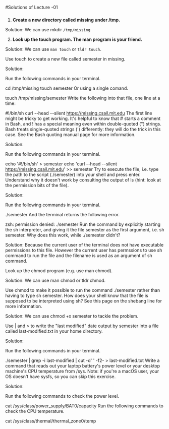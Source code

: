 #Solutions of Lecture -01

###
1. **Create a new directory called missing under /tmp.**

Solution: We can use mkdir ```/tmp/missing``` 

2. **Look up the touch program. The man program is your friend.**

Solution: We can use ```man touch``` or ```tldr touch```.

Use touch to create a new file called semester in missing.

Solution:

Run the following commands in your terminal.

cd /tmp/missing
touch semester
Or using a single comand.

touch /tmp/missing/semester
Write the following into that file, one line at a time:

#!/bin/sh
curl --head --silent https://missing.csail.mit.edu
The first line might be tricky to get working. It's helpful to know that # starts a comment in Bash, and ! has a special meaning even within double-quoted (") strings. Bash treats single-quoted strings (') differently: they will do the trick in this case. See the Bash quoting manual page for more information.

Solution:

Run the following commands in your terminal.

echo '#!/bin/sh' > semester
echo 'curl --head --silent https://missing.csail.mit.edu' >> semester
Try to execute the file, i.e. type the path to the script (./semester) into your shell and press enter. Understand why it doesn't work by consulting the output of ls (hint: look at the permission bits of the file).

Solution:

Run the following commands in your terminal.

./semester
And the terminal returns the following error.

zsh: permission denied: ./semester
Run the command by explicitly starting the sh interpreter, and giving it the file semester as the first argument, i.e. sh semester. Why does this work, while ./semester didn't?

Solution: Because the current user of the terminal does not have executable permissions to this file. However the current user has permssions to use sh command to run the file and the filename is used as an argument of sh command.

Look up the chmod program (e.g. use man chmod).

Solution: We can use man chmod or tldr chmod.

Use chmod to make it possible to run the command ./semester rather than having to type sh semester. How does your shell know that the file is supposed to be interpreted using sh? See this page on the shebang line for more information.

Solution: We can use chmod +x semester to tackle the problem.

Use | and > to write the "last modified" date output by semester into a file called last-modified.txt in your home directory.

Solution:

Run the following commands in your terminal.

./semester | grep -i last-modified | cut -d' ' -f2- > last-modified.txt
Write a command that reads out your laptop battery's power level or your desktop machine's CPU temperature from /sys. Note: if you're a macOS user, your OS doesn't have sysfs, so you can skip this exercise.

Solution:

Run the following commands to check the power level.

cat /sys/class/power_supply/BAT0/capacity
Run the following commands to check the CPU temperature.

cat /sys/class/thermal/thermal_zone0/temp